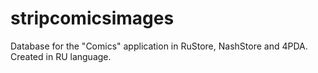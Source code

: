 # stripcomicsimages

Database for the "Comics" application in RuStore, NashStore and 4PDA. Created in RU language.
